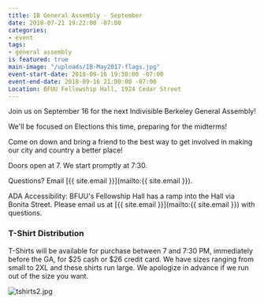 ```yaml
---
title: IB General Assembly - September
date: 2018-07-21 19:22:00 -07:00
categories:
- event
tags:
- general assembly
is featured: true
main-image: "/uploads/IB-May2017-flags.jpg"
event-start-date: 2018-09-16 19:30:00 -07:00
event-end-date: 2018-09-16 21:00:00 -07:00
Location: BFUU Fellowship Hall, 1924 Cedar Street
---
```


Join us on September 16 for the next Indivisible Berkeley General Assembly! 

We'll be focused on Elections this time, preparing for the midterms!

Come on down and bring a friend to the best way to get involved in making our city and country a better place!

Doors open at 7. We start promptly at 7:30.

Questions? Email [{{ site.email }}](mailto:{{ site.email }}).

ADA Accessibility: BFUU's Fellowship Hall has a ramp into the Hall via Bonita Street. Please email us at [{{ site.email }}](mailto:{{ site.email }}) with questions.

### T-Shirt Distribution

T-Shirts will be available for purchase between 7 and 7:30 PM, immediately before the GA, for $25 cash or $26 credit card. We have sizes ranging from small to 2XL and these shirts run large. We apologize in advance if we run out of the size you want.

![tshirts2.jpg](/uploads/tshirts2.jpg)